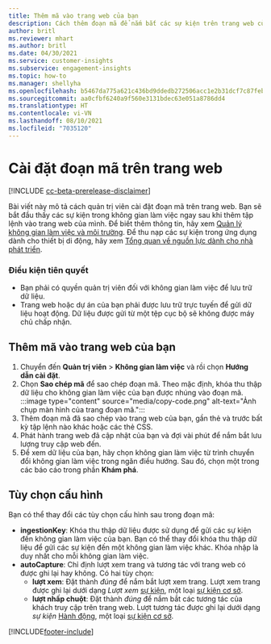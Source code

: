 ```yaml
---
title: Thêm mã vào trang web của bạn
description: Cách thêm đoạn mã để nắm bắt các sự kiện trên trang web của bạn.
author: britl
ms.reviewer: mhart
ms.author: britl
ms.date: 04/30/2021
ms.service: customer-insights
ms.subservice: engagement-insights
ms.topic: how-to
ms.manager: shellyha
ms.openlocfilehash: b5467da775a621c436bd9ddedb272506acc1e2b31dcf7c87feb5dd11e2daae2b
ms.sourcegitcommit: aa0cfbf6240a9f560e3131bdec63e051a8786dd4
ms.translationtype: HT
ms.contentlocale: vi-VN
ms.lasthandoff: 08/10/2021
ms.locfileid: "7035120"
---
```

# <a name="install-the-code-snippet-on-a-website"></a>Cài đặt đoạn mã trên trang web

[!INCLUDE [cc-beta-prerelease-disclaimer](includes/cc-beta-prerelease-disclaimer.md)]

Bài viết này mô tả cách quản trị viên cài đặt đoạn mã trên trang web. Bạn sẽ bắt đầu thấy các sự kiện trong không gian làm việc ngay sau khi thêm tập lệnh vào trang web của mình. Để biết thêm thông tin, hãy xem [Quản lý không gian làm việc và môi trường](manage-environments-workspaces.md). Để thu nạp các sự kiện trong ứng dụng dành cho thiết bị di động, hãy xem [Tổng quan về nguồn lực dành cho nhà phát triển](developer-resources.md).


### <a name="prerequisites"></a>Điều kiện tiên quyết

* Bạn phải có quyền quản trị viên đối với không gian làm việc để lưu trữ dữ liệu.
* Trang web hoặc dự án của bạn phải được lưu trữ trực tuyến để gửi dữ liệu hoạt động. Dữ liệu được gửi từ một tệp cục bộ sẽ không được máy chủ chấp nhận.


## <a name="add-code-to-your-website"></a>Thêm mã vào trang web của bạn
1.  Chuyển đến **Quản trị viên** > **Không gian làm việc** và rồi chọn **Hướng dẫn cài đặt**.
1. Chọn **Sao chép mã** để sao chép đoạn mã. Theo mặc định, khóa thu thập dữ liệu cho không gian làm việc của bạn được nhúng vào đoạn mã.
:::image type="content" source="media/copy-code.png" alt-text="Ảnh chụp màn hình của trang đoạn mã.":::
3. Thêm đoạn mã đã sao chép vào trang web của bạn, gần <head> thẻ và trước bất kỳ tập lệnh nào khác hoặc các thẻ CSS.
4.  Phát hành trang web đã cập nhật của bạn và đợi vài phút để nắm bắt lưu lượng truy cập web đến.
5.  Để xem dữ liệu của bạn, hãy chọn không gian làm việc từ trình chuyển đổi không gian làm việc trong ngăn điều hướng. Sau đó, chọn một trong các báo cáo trong phần **Khám phá**.

## <a name="configuration-options"></a>Tùy chọn cấu hình

Bạn có thể thay đổi các tùy chọn cấu hình sau trong đoạn mã:

- **ingestionKey**: Khóa thu thập dữ liệu được sử dụng để gửi các sự kiện đến không gian làm việc của bạn. Bạn có thể thay đổi khóa thu thập dữ liệu để gửi các sự kiện đến một không gian làm việc khác. Khóa nhập là duy nhất cho mỗi không gian làm việc. 
- **autoCapture**: Chỉ định lượt xem trang và tương tác với trang web có được ghi lại hay không. Có hai tùy chọn:
    - **lượt xem**: Đặt thành *đúng* để nắm bắt lượt xem trang. Lượt xem trang được ghi lại dưới dạng *Lượt xem* [sự kiện](glossary.md#event), một loại [sự kiện cơ sở](glossary.md#base-event).
    - **lượt nhấp chuột**: Đặt thành *đúng* để nắm bắt các tương tác của khách truy cập trên trang web. Lượt tương tác được ghi lại dưới dạng *sự kiện* [Hành động](glossary.md#event), một loại [sự kiện cơ sở](glossary.md#base-event).

[!INCLUDE[footer-include](../includes/footer-banner.md)]
